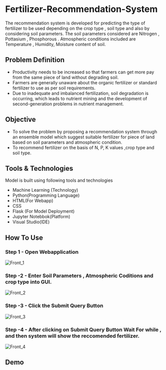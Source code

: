 # Fertilizer-Recommendation-System 
The recommendation system is developed for predicting the type of fertilizer to be used depending on the crop type , soil type and also by considering soil parameters.
The soil parameters considered are Nitrogen , Pottasium , Phosphorous . Atmospheric conditions included are Temperature , Humidity, Moisture content of soil.

## Problem Definition
* Productivity needs to be increased so that farmers can get more pay from the same piece of land without degrading soil.
* Farmers are generally unaware about the organic fertilizer or standard fertilizer to use as per soil requirements.
* Due to inadequate and imbalanced fertilization, soil degradation is occurring, which leads to nutrient mining and the development of second-generation problems in nutrient management.

## Objective
* To solve the problem by proposing a recommendation system through an ensemble model which suggest suitable fertilizer for piece of land based on soil parameters and atmospheric condition.
* To recommend fertilizer on the basis of N, P, K values ,crop type and soil type.

## Tools & Technologies
Model is built using following tools and technologies
* Machine Learning (Technology)
* Python(Programming Language)
* HTML(For Webapp)
* CSS
* Flask (For Model Deployment)
* Jupyter Notebbok(Platform)
* Visual Studio(IDE)


## How To Use

### Step 1 - Open Webapplication



![Front_1](https://user-images.githubusercontent.com/90881200/190667987-184eaea3-5c28-46c0-b8f5-de6d93a1b7bb.png)


### Step -2 - Enter Soil Parameters , Atmospheric Coditions and crop type into GUI.

![Front_2](https://user-images.githubusercontent.com/90881200/190668521-0c32d47b-d81e-4139-8ddc-43e99e9b2de3.png)


### Step -3 - Click the Submit Query Button


![Front_3](https://user-images.githubusercontent.com/90881200/190668973-e9e133e0-bf7a-4248-b5fc-6fdec5e39fe0.png)


### Step -4 - After clicking on Submit Query Button Wait For while , and then system will show the reccomended fertilizer.


![Front_4](https://user-images.githubusercontent.com/90881200/190669584-d12e8c6c-2c1f-4c2f-9be5-53c6c309bd19.png)

## Demo
